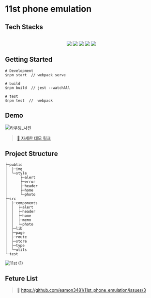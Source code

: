 # 11st phone emulation


## Tech Stacks
<p align="center">

</br>


  <img src="https://img.shields.io/badge/Typescript-3178C6?style=flat-square&logo=Typescript&logoColor=white"/>
   <img src="https://img.shields.io/badge/JavaScript-F7DF1E?style=flat-square&logo=JavaScript&logoColor=white"/>
  <img src="https://img.shields.io/badge/CSS3-1572B6?style=flat-square&logo=CSS3&logoColor=white"/>
  <img src="https://img.shields.io/badge/HTML5-E34F26?style=flat-square&logo=HTML5&logoColor=white"/>
  <img src="https://img.shields.io/badge/Jest-E34F26?style=flat-square&logo=Jest&logoColor=white"/>

</p>

## Getting Started
```
# Development
$npm start  // webpack serve

# build
$npm build  // jest --watchAll

# test
$npm test  //  webpack
```

## Demo
![라우팅_사진](https://user-images.githubusercontent.com/68339352/130436375-6c94032d-4795-46e3-b18e-6c80fb8b9ec4.gif)

> [🔗 자세한 데모 링크](https://github.com/eamon3481/11st_phone_emulation/wiki/Detail-Demo)


## Project Structure
```
├─public
│  ├─img
│  └─style
│      ├─alert
│      ├─error
│      ├─header
│      ├─home
│      └─photo
├─src
│  ├─components
│  │  ├─alert
│  │  ├─header
│  │  ├─home
│  │  ├─memo
│  │  └─photo
│  ├─lib
│  ├─page
│  ├─route
│  ├─store
│  ├─type
│  └─utils
└─test
```
![11st (1)](https://user-images.githubusercontent.com/68339352/130448588-4474e219-b3f6-4dd4-adb1-31245c05e20f.png)


## Feture List

> 🔗 https://github.com/eamon3481/11st_phone_emulation/issues/3

